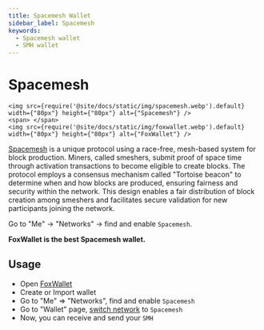 ```yaml
---
title: Spacemesh Wallet
sidebar_label: Spacemesh
keywords:
  - Spacemesh wallet
  - SMH wallet
---
```


# Spacemesh

```mdx-code-block
<img src={require('@site/docs/static/img/spacemesh.webp').default} width={"80px"} height={"80px"} alt={"Spacemesh"} />
<span> </span>
<img src={require('@site/docs/static/img/foxwallet.webp').default} width={"80px"} height={"80px"} alt={"FoxWallet"} />
```

[Spacemesh](https://spacemesh.io/) is a unique protocol using a race-free, mesh-based system for block production. Miners, called smeshers, submit proof of space time through activation transactions to become eligible to create blocks. The protocol employs a consensus mechanism called "Tortoise beacon" to determine when and how blocks are produced, ensuring fairness and security within the network. This design enables a fair distribution of block creation among smeshers and facilitates secure validation for new participants joining the network.  

Go to "Me" -> "Networks" -> find and enable `Spacemesh`.

**FoxWallet is the best Spacemesh wallet.**

## Usage
* Open [FoxWallet](https://foxwallet.com/download)
* Create or Import wallet
* Go to "Me" => "Networks", find and enable `Spacemesh` 
* Go to "Wallet" page, [switch network](https://hc.foxwallet.com/docs/basic/manage-funds#switch-networks) to `Spacemesh`
* Now, you can receive and send your `SMH`



